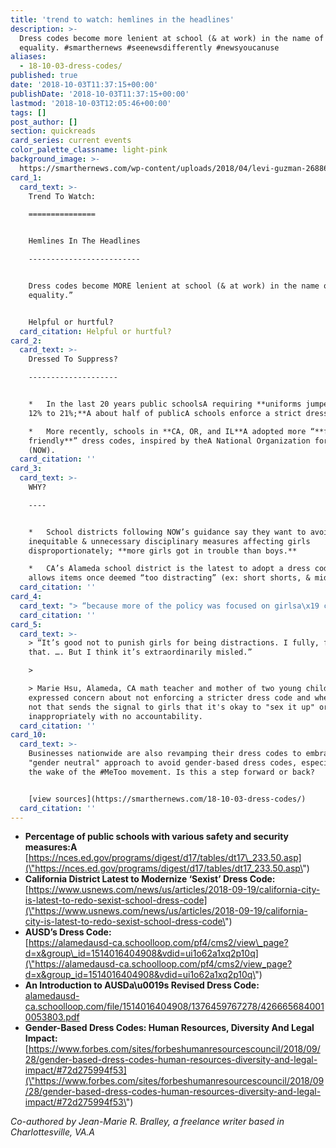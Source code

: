 ```yaml
---
title: 'trend to watch: hemlines in the headlines'
description: >-
  Dress codes become more lenient at school (& at work) in the name of gender
  equality. #smarthernews #seenewsdifferently #newsyoucanuse
aliases:
  - 18-10-03-dress-codes/
published: true
date: '2018-10-03T11:37:15+00:00'
publishDate: '2018-10-03T11:37:15+00:00'
lastmod: '2018-10-03T12:05:46+00:00'
tags: []
post_author: []
section: quickreads
card_series: current events
color_palette_classname: light-pink
background_image: >-
  https://smarthernews.com/wp-content/uploads/2018/04/levi-guzman-268866-unsplash-scaled.jpg
card_1:
  card_text: >-
    Trend To Watch:

    ===============


    Hemlines In The Headlines

    -------------------------


    Dress codes become MORE lenient at school (& at work) in the name of “gender
    equality.”


    Helpful or hurtful?
  card_citation: Helpful or hurtful?
card_2:
  card_text: >-
    Dressed To Suppress?

    --------------------


    *   In the last 20 years public schoolsA requiring **uniforms jumped from
    12% to 21%;**A about half of publicA schools enforce a strict dress code.

    *   More recently, schools in **CA, OR, and IL**A adopted more “**femaleA
    friendly**” dress codes, inspired by theA National Organization for Women
    (NOW).
  card_citation: ''
card_3:
  card_text: >-
    WHY?

    ----


    *   School districts following NOW’s guidance say they want to avoid
    inequitable & unnecessary disciplinary measures affecting girls
    disproportionately; **more girls got in trouble than boys.**

    *   CA’s Alameda school district is the latest to adopt a dress code that
    allows items once deemed “too distracting” (ex: short shorts, & midriffs).
  card_citation: ''
card_4:
  card_text: "> “because more of the policy was focused on girlsa\x19 clothing than boys, girls were being sent out of the classroom for infractions more often than boys, which meant they were losing more class time than their male peers.”\n> \n> Alameda, California Unified School District on why it changed its dress code policy. Some argued the policy was too vague and enforced differently depending on a student's particular body type (\"body shaming\")."
  card_citation: ''
card_5:
  card_text: >-
    > “It’s good not to punish girls for being distractions. I fully, fully get
    that. …. But I think it’s extraordinarily misled.”

    > 

    > Marie Hsu, Alameda, CA math teacher and mother of two young children. She
    expressed concern about not enforcing a stricter dress code and whether or
    not that sends the signal to girls that it's okay to "sex it up" or dress
    inappropriately with no accountability.
  card_citation: ''
card_10:
  card_text: >-
    Businesses nationwide are also revamping their dress codes to embrace a more
    "gender neutral" approach to avoid gender-based dress codes, especially in
    the wake of the #MeToo movement. Is this a step forward or back?


    [view sources](https://smarthernews.com/18-10-03-dress-codes/)
  card_citation: ''
---
```

*   **Percentage of public schools with various safety and security measures:A**  
    [https://nces.ed.gov/programs/digest/d17/tables/dt17\_233.50.asp](\"https://nces.ed.gov/programs/digest/d17/tables/dt17_233.50.asp\")
*   **California District Latest to Modernize ‘Sexist’ Dress Code:** [https://www.usnews.com/news/us/articles/2018-09-19/california-city-is-latest-to-redo-sexist-school-dress-code](\"https://www.usnews.com/news/us/articles/2018-09-19/california-city-is-latest-to-redo-sexist-school-dress-code\")
*   **AUSD’s Dress Code:**  
    [https://alamedausd-ca.schoolloop.com/pf4/cms2/view\_page?d=x&group\_id=1514016404908&vdid=ui1o62a1xq2p10q](\"https://alamedausd-ca.schoolloop.com/pf4/cms2/view_page?d=x&group_id=1514016404908&vdid=ui1o62a1xq2p10q\")
*   **An Introduction to AUSDa\\u0019s Revised Dress Code:**  
    [alamedausd-ca.schoolloop.com/file/1514016404908/1376459767278/4266656840010053803.pdf](\"http://alamedausd-ca.schoolloop.com/file/1514016404908/1376459767278/4266656840010053803.pdf\")
*   **Gender-Based Dress Codes: Human Resources, Diversity And Legal Impact:** [https://www.forbes.com/sites/forbeshumanresourcescouncil/2018/09/28/gender-based-dress-codes-human-resources-diversity-and-legal-impact/#72d275994f53](\"https://www.forbes.com/sites/forbeshumanresourcescouncil/2018/09/28/gender-based-dress-codes-human-resources-diversity-and-legal-impact/#72d275994f53\")

_Co-authored by Jean-Marie R. Bralley, a freelance writer based in Charlottesville, VA.A_
